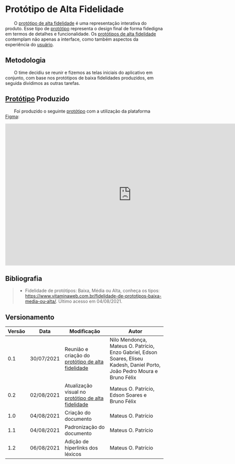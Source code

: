 # Protótipo de Alta Fidelidade

&emsp;&emsp;O [protótipo de alta fidelidade](/base/requisitos/modelagem/lexicos/#lexico-prototipo-de-alta-fidelidade) é uma representação interativa do produto. Esse tipo de [protótipo](/base/requisitos/modelagem/lexicos/#lexico-prototipo) representa o design final de forma fidedigna em termos de detalhes e funcionalidade. Os [protótipos de alta fidelidade](/base/requisitos/modelagem/lexicos/#lexico-prototipo-de-alta-fidelidade) contemplam não apenas a interface, como também aspectos da experiência do [usuário](/base/requisitos/modelagem/lexicos/#lexico-usuario).

## Metodologia

&emsp;&emsp;O time decidiu se reunir e fizemos as telas iniciais do aplicativo em conjunto, com base nos protótipos de baixa fidelidades produzidos, em seguida dividimos as outras tarefas.

## [Protótipo](/base/requisitos/modelagem/lexicos/#lexico-prototipo) Produzido

&emsp;&emsp;Foi produzido o seguinte [protótipo](/base/requisitos/modelagem/lexicos/#lexico-prototipo) com a utilização da plataforma [Figma](https://www.figma.com/):

<iframe style="border: 1px solid rgba(0, 0, 0, 0.1);" width="800" height="450" src="https://www.figma.com/embed?embed_host=share&url=https%3A%2F%2Fwww.figma.com%2Ffile%2FfuKyC6IKPXHx86egErX17O%2FProt%25C3%25B3tipo-alta-fidelidade-Curumim%3Fnode-id%3D0%253A1" allowfullscreen></iframe>

## Bibliografia

> -   Fidelidade de protótipos: Baixa, Média ou Alta, conheça os tipos: https://www.vitaminaweb.com.br/fidelidade-de-prototipos-baixa-media-ou-alta/. Último acesso em 04/08/2021.

## Versionamento
| Versão | Data | Modificação | Autor |
|--|--|--|--|
|0.1|30/07/2021| Reunião e criação do [protótipo de alta fidelidade](/base/requisitos/modelagem/lexicos/#lexico-prototipo-de-alta-fidelidade) | Nilo Mendonça, Mateus O. Patrício, Enzo Gabriel, Edson Soares, Eliseu Kadesh, Daniel Porto, João Pedro Moura e Bruno Félix |
|0.2|02/08/2021| Atualização visual no [protótipo de alta fidelidade](/base/requisitos/modelagem/lexicos/#lexico-prototipo-de-alta-fidelidade) | Mateus O. Patrício, Edson Soares e Bruno Félix |
|1.0|04/08/2021| Criação do documento | Mateus O. Patrício |
|1.1|04/08/2021| Padronização do documento | Mateus O. Patrício |
|1.2|06/08/2021| Adição de hiperlinks dos léxicos | Mateus O. Patrício |
